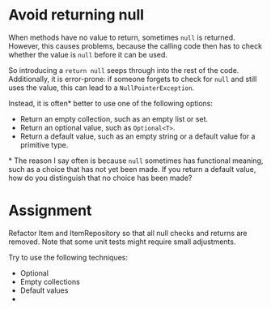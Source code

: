 # Avoid returning null
When methods have no value to return, sometimes `null` is returned.
However, this causes problems, because the calling code then has to check whether the value is `null` before it can be used.

So introducing a `return null` seeps through into the rest of the code.
Additionally, it is error-prone: if someone forgets to check for `null` and still uses the value, this can lead to a `NullPointerException`.

Instead, it is often* better to use one of the following options:
- Return an empty collection, such as an empty list or set.
- Return an optional value, such as `Optional<T>`.
- Return a default value, such as an empty string or a default value for a primitive type.


\* The reason I say often is because `null` sometimes has functional meaning, such as a choice that has not yet been made.
If you return a default value, how do you distinguish that no choice has been made?


# Assignment

Refactor Item and ItemRepository so that all null checks and returns are removed. Note that some unit tests might require small adjustments.

Try to use the following techniques:
- Optional<T>
- Empty collections
- Default values
- 

